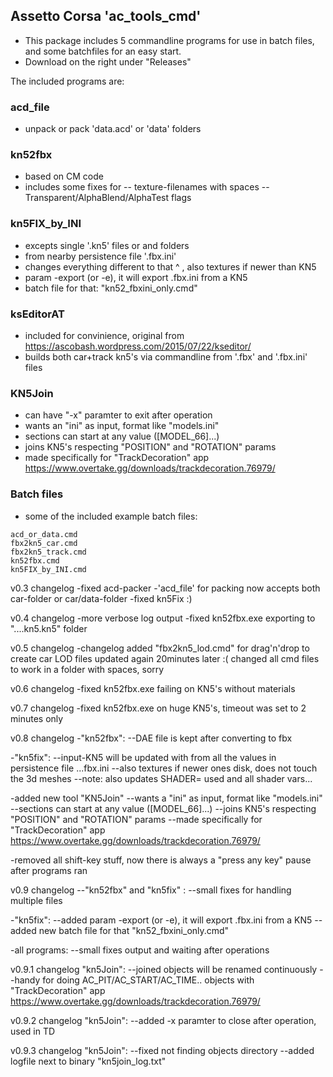## Assetto Corsa 'ac_tools_cmd'
 - This package includes 5 commandline programs for use in batch files, and some batchfiles for an easy start.
 - Download on the right under "Releases"

The included programs are:

### acd_file
 - unpack or pack 'data.acd' or 'data' folders

### kn52fbx
 - based on CM code
 - includes some fixes for
 -- texture-filenames with spaces
 -- Transparent/AlphaBlend/AlphaTest flags

### kn5FIX_by_INI
 - excepts single '.kn5' files or and folders
 - from nearby persistence file '.fbx.ini'
 - changes everything different to that ^ , also textures if newer than KN5
 - param -export (or -e), it will export .fbx.ini from a KN5
 - batch file for that: "kn52_fbxini_only.cmd"

### ksEditorAT
 - included for convinience, original from https://ascobash.wordpress.com/2015/07/22/kseditor/
 - builds both car+track kn5's via commandline from '.fbx' and '.fbx.ini' files

### KN5Join
 - can have "-x" paramter to exit after operation
 - wants an "ini" as input, format like "models.ini"
 - sections can start at any value ([MODEL_66]...)
 - joins KN5's respecting "POSITION" and "ROTATION" params
 - made specifically for "TrackDecoration" app https://www.overtake.gg/downloads/trackdecoration.76979/


### Batch files
 - some of the included example batch files:
```
acd_or_data.cmd
fbx2kn5_car.cmd
fbx2kn5_track.cmd
kn52fbx.cmd
kn5FIX_by_INI.cmd
```

v0.3 changelog
-fixed acd-packer
-'acd_file' for packing now accepts both car-folder or car/data-folder
-fixed kn5Fix :)

v0.4 changelog
-more verbose log output
-fixed kn52fbx.exe exporting to "....kn5.kn5" folder

v0.5 changelog
-changelog added "fbx2kn5_lod.cmd" for drag'n'drop to create car LOD files updated again 20minutes later :( changed all cmd files to work in a folder with spaces, sorry

v0.6 changelog
-fixed kn52fbx.exe failing on KN5's without materials

v0.7 changelog
-fixed kn52fbx.exe on huge KN5's, timeout was set to 2 minutes only

v0.8 changelog
-"kn52fbx":
--DAE file is kept after converting to fbx

-"kn5fix":
--input-KN5 will be updated with from all the values in persistence file ...fbx.ini
--also textures if newer ones disk, does not touch the 3d meshes
--note: also updates SHADER= used and all shader vars...

-added new tool "KN5Join"
--wants a "ini" as input, format like "models.ini"
--sections can start at any value ([MODEL_66]...)
--joins KN5's respecting "POSITION" and "ROTATION" params
--made specifically for "TrackDecoration" app https://www.overtake.gg/downloads/trackdecoration.76979/

-removed all shift-key stuff, now there is always a "press any key" pause after programs ran

v0.9 changelog
--"kn52fbx" and "kn5fix" :
--small fixes for handling multiple files

-"kn5fix":
--added param -export (or -e), it will export .fbx.ini from a KN5
--added new batch file for that "kn52_fbxini_only.cmd"

-all programs:
--small fixes output and waiting after operations

v0.9.1 changelog
"kn5Join":
--joined objects will be renamed continuously
--handy for doing AC_PIT/AC_START/AC_TIME.. objects with "TrackDecoration" app https://www.overtake.gg/downloads/trackdecoration.76979/

v0.9.2 changelog
"kn5Join":
--added -x paramter to close after operation, used in TD

v0.9.3 changelog
"kn5Join":
--fixed not finding objects directory
--added logfile next to binary "kn5join_log.txt"

